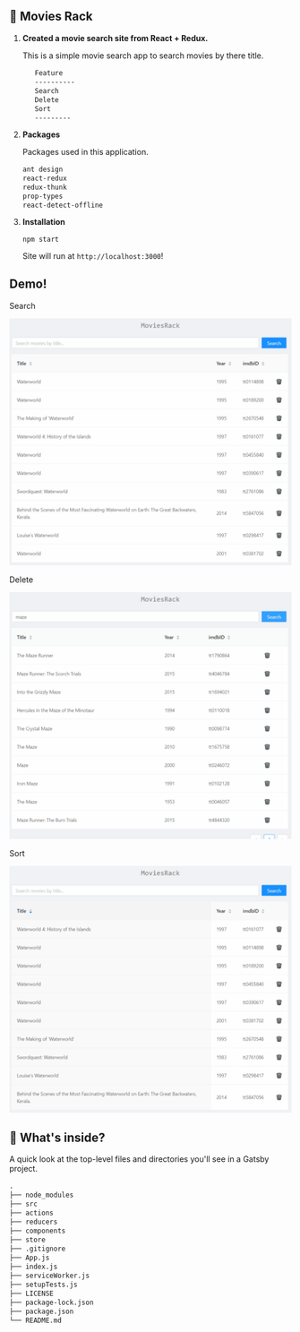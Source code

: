## 🎥 Movies Rack

1.  **Created a movie search site from React + Redux.**

    This is a simple movie search app to search movies by there title.

    ```shell
       Feature
       ----------
       Search
       Delete
       Sort   
       ---------
    ```

1.  **Packages**

    Packages used in this application.

    ```shell
    ant design     
    react-redux
    redux-thunk
    prop-types
    react-detect-offline
    ```

1.  **Installation**

     ```shell
    npm start
    ```

    Site will run at `http://localhost:3000`!
    
## Demo!

Search

![Search](https://github.com/Deepakhc26/MovieRack/blob/master/snapshot/search.gif)

Delete

![Delete](https://github.com/Deepakhc26/MovieRack/blob/master/snapshot/delete.gif)

Sort

![Sort](https://github.com/Deepakhc26/MovieRack/blob/master/snapshot/sort.gif)

## 🧐 What's inside?

A quick look at the top-level files and directories you'll see in a Gatsby project.

    .
    ├── node_modules
    ├── src
    ├── actions
    ├── reducers
    ├── components
    ├── store
    ├── .gitignore
    ├── App.js
    ├── index.js
    ├── serviceWorker.js
    ├── setupTests.js
    ├── LICENSE
    ├── package-lock.json
    ├── package.json
    └── README.md
    
    
